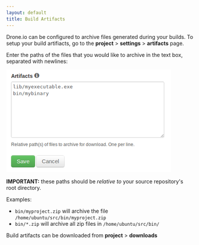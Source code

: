```yaml
---
layout: default
title: Build Artifacts
---
```

Drone.io can be configured to archive files generated during your builds.
To setup your build artifiacts, go to the  **project** > **settings** > **artifacts** page.

Enter the paths of the files that you would like to archive in the text box,
separated with newlines:

![Notifications](img/screenshot_artifacts.png)

**IMPORTANT:** these paths should be *relative to* your source repository's root directory.

Examples:

* `bin/myproject.zip` will archive the file `/home/ubuntu/src/bin/myproject.zip`
* `bin/*.zip` will archive all zip files in `/home/ubuntu/src/bin/`

Build artifacts can be downloaded from **project** > **downloads**
